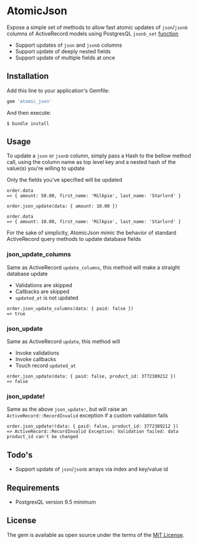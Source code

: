 # AtomicJson

Expose a simple set of methods to allow fast atomic updates of `json`/`jsonb` columns of ActiveRecord models using PostgresQL `jsonb_set` [function](https://www.postgresql.org/docs/9.5/static/functions-json.html)

- Support updates of `json` and `jsonb` columns
- Support update of deeply nested fields
- Support update of multiple fields at once

## Installation

Add this line to your application's Gemfile:

```ruby
gem 'atomic_json'
```

And then execute:

    $ bundle install

## Usage

To update a `json` or `jsonb` column, simply pass a Hash to the bellow method call,
using the column name as top level key and a nested hash of the value(s) you're willing to update

Only the fields you've specified will be updated

```
order.data
=> { amount: 50.00, first_name: 'Milkpie', last_name: 'Starlord' }

order.json_update(data: { amount: 10.00 })

order.data
=> { amount: 10.00, first_name: 'Milkpie', last_name: 'Starlord' }
```

For the sake of simplicity, AtomicJson mimic the behavior of standard ActiveRecord query methods to update database fields

### json_update_columns

Same as ActiveRecord `update_columns`, this method will make a straight database update

- Validations are skipped
- Callbacks are skipped
- `updated_at` is not updated

```
order.json_update_columns(data: { paid: false })
=> true
```

### json_update

Same as ActiveRecord `update`, this method will

- Invoke validations
- Invoke callbacks
- Touch record `updated_at`

```
order.json_update(data: { paid: false, product_id: 3772389212 })
=> false
```

### json_update!

Same as the above `json_update!`, but will raise an `ActiveRecord::RecordInvalid` exception
if a custom validation fails

```
order.json_update!(data: { paid: false, product_id: 3772389212 })
=> ActiveRecord::RecordInvalid Exception: Validation failed: data product_id can't be changed
```

## Todo's

- Support update of `json`/`jsonb` arrays via index and key/value id

## Requirements

- PostgresQL version 9.5 minimum

## License

The gem is available as open source under the terms of the [MIT License](https://opensource.org/licenses/MIT).

